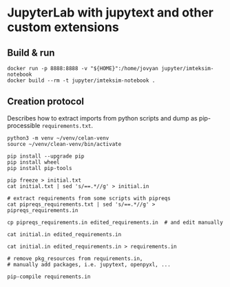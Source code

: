 # JupyterLab with jupytext and other custom extensions

## Build & run


    docker run -p 8888:8888 -v "${HOME}":/home/jovyan jupyter/imteksim-notebook
    docker build --rm -t jupyter/imteksim-notebook .

## Creation protocol

Describes how to extract imports from python scripts and dump as pip-processible `requirements.txt`.

```console
python3 -m venv ~/venv/celan-venv
source ~/venv/clean-venv/bin/activate

pip install --upgrade pip
pip install wheel
pip install pip-tools

pip freeze > initial.txt
cat initial.txt | sed 's/==.*//g' > initial.in

# extract requirements from some scripts with pipreqs
cat pipreqs_requirements.txt | sed 's/==.*//g' > pipreqs_requirements.in

cp pipreqs_requirements.in edited_requirements.in  # and edit manually

cat initial.in edited_requirements.in

cat initial.in edited_requirements.in > requirements.in

# remove pkg_resources from requirements.in,
# manually add packages, i.e. jupytext, openpyxl, ...

pip-compile requirements.in
```
